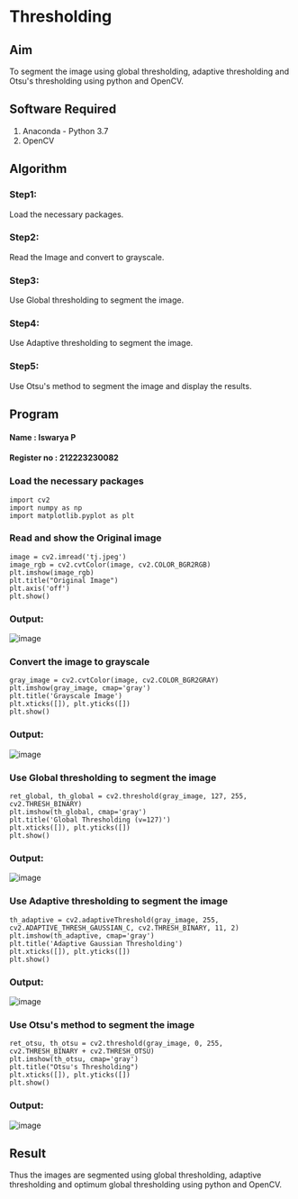 # Thresholding

## Aim
To segment the image using global thresholding, adaptive thresholding and Otsu's thresholding using python and OpenCV.

## Software Required
1. Anaconda - Python 3.7
2. OpenCV

## Algorithm
### Step1:
Load the necessary packages.

### Step2:
Read the Image and convert to grayscale.

### Step3:
Use Global thresholding to segment the image.

### Step4:
Use Adaptive thresholding to segment the image.

### Step5:
Use Otsu's method to segment the image and display the results.


## Program

#### Name : Iswarya P
#### Register no : 212223230082

### Load the necessary packages
```
import cv2
import numpy as np
import matplotlib.pyplot as plt
```

### Read and show the Original image
```
image = cv2.imread('tj.jpeg')
image_rgb = cv2.cvtColor(image, cv2.COLOR_BGR2RGB)
plt.imshow(image_rgb)
plt.title("Original Image")
plt.axis('off')
plt.show()
```
### Output:
![image](https://github.com/user-attachments/assets/a0c3dcd3-190d-4e0a-9ab6-d34342a947ea)

### Convert the image to grayscale
```
gray_image = cv2.cvtColor(image, cv2.COLOR_BGR2GRAY)
plt.imshow(gray_image, cmap='gray')
plt.title('Grayscale Image')
plt.xticks([]), plt.yticks([])
plt.show()
```
### Output:
![image](https://github.com/user-attachments/assets/f8aec7dd-8387-4d60-98f1-b61950dea558)

### Use Global thresholding to segment the image
```
ret_global, th_global = cv2.threshold(gray_image, 127, 255, cv2.THRESH_BINARY)
plt.imshow(th_global, cmap='gray')
plt.title('Global Thresholding (v=127)')
plt.xticks([]), plt.yticks([])
plt.show()
```
### Output:
![image](https://github.com/user-attachments/assets/6a149159-779c-4ba7-873e-ade027cfbc33)

### Use Adaptive thresholding to segment the image
```
th_adaptive = cv2.adaptiveThreshold(gray_image, 255, cv2.ADAPTIVE_THRESH_GAUSSIAN_C, cv2.THRESH_BINARY, 11, 2)
plt.imshow(th_adaptive, cmap='gray')
plt.title('Adaptive Gaussian Thresholding')
plt.xticks([]), plt.yticks([])
plt.show()
```

### Output:
![image](https://github.com/user-attachments/assets/26644476-c011-44bd-8fdb-715052d2069e)

### Use Otsu's method to segment the image 
```
ret_otsu, th_otsu = cv2.threshold(gray_image, 0, 255, cv2.THRESH_BINARY + cv2.THRESH_OTSU)
plt.imshow(th_otsu, cmap='gray')
plt.title("Otsu's Thresholding")
plt.xticks([]), plt.yticks([])
plt.show()
```
### Output:
![image](https://github.com/user-attachments/assets/9c61c5e2-3c5d-4cca-9c7f-6b16e6db26f0)

## Result
Thus the images are segmented using global thresholding, adaptive thresholding and optimum global thresholding using python and OpenCV.
